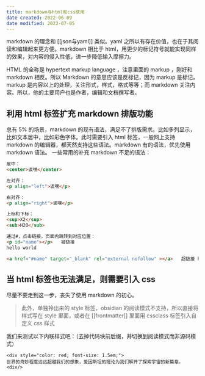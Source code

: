 ```yaml
---
title: markdown与html和css联用
date created: 2022-06-09
date modified: 2022-07-05
---
```


markdown 的理念和 [[json与yaml]] 类似。yaml 之所以有存在价值，也在于其阅读和编辑起来更方便。markdown 相比于 html，用更少的标记符号就能实现同样的效果，对内容的侵入性低，进一步降低输入摩擦力。

HTML 的全称是 hypertext markup language ，注意里面的 markup ，刚好和 markdown 相反。所以 Markdown 的意思应该是反标记，因为 markup 是标记。markup 是内容以上的处理，关注形式，样式，格式等等；而 markdown 关注内容。所以，他的主要用户也是作者，编辑和文档撰写者。

## 利用 html 标签扩充 markdown 排版功能

总有 5% 的场景，markdown 的现有语法，满足不了排版需求。比如多列显示，比如文本居中，比如彩色字体。此时需要引入 html 标签，一般网上支持 markdown 的编辑器，都天然支持这些语法。markdown 有的语法，优先使用 markdown 语法。
一些常用的补充 markdown 不足的语法：

```html
居中：
<center>诶嘿</center>

左对齐：
<p align="left">诶嘿</p>

右对齐：
<p align="right">诶嘿</p>

上标和下标：
<sup>X2</sup>
<sub>H2O</sub>

通过#，点击链接，页面内跳转到对应位置：
<p id="name"></p>	被链接	
hello world

<a href="#name" target="_blank" rel="external nofollow" ></a>	超链接	hello world
```

## 当 html 标签也无法满足，则需要引入 css

尽量不要走到这一步，丧失了使用 markdown 的初心。

> 此外，单独拎出来的 style 标签，obsidian 的阅读模式不支持，所以直接将样式写在 style 里面，或者在 [[frontmatter]] 里面用 cssclass 标签引入自定义 css 样式

我们来测试以下内联样式吧：（去掉代码块前后缀，并切换到阅读模式而非源码模式）
```
<div style="color: red; font-size: 1.5em;">
世界的奇妙程度远远超越我们的想象，爱因斯坦的理论为我们解开了探索宇宙的新篇章。
<div/>
```
